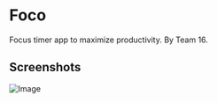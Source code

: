 # Foco

Focus timer app to maximize productivity. By Team 16.

## Screenshots

![Image](https://i.imgur.com/Rperg2Z.png)
